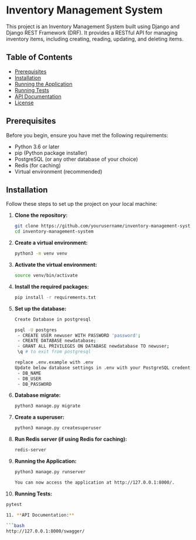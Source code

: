 # Inventory Management System

This project is an Inventory Management System built using Django and Django REST Framework (DRF). It provides a RESTful API for managing inventory items, including creating, reading, updating, and deleting items.

## Table of Contents

- [Prerequisites](#prerequisites)
- [Installation](#installation)
- [Running the Application](#running-the-application)
- [Running Tests](#running-tests)
- [API Documentation](#api-documentation)
- [License](#license)

## Prerequisites

Before you begin, ensure you have met the following requirements:

- Python 3.6 or later
- pip (Python package installer)
- PostgreSQL (or any other database of your choice)
- Redis (for caching)
- Virtual environment (recommended)

## Installation

Follow these steps to set up the project on your local machine:

1. **Clone the repository:**

   ```bash
   git clone https://github.com/yourusername/inventory-management-system.git
   cd inventory-management-system

2. **Create a virtual environment:**

   ```bash
   python3 -m venv venv

3. **Activate the virtual environment:**
    
   ```bash
   source venv/bin/activate

4. **Install the required packages:**
    
   ```bash
   pip install -r requirements.txt

5. **Set up the database:** 
      ```bash
      Create Database in postgresql 
   
      psql -U postgres
       - CREATE USER newuser WITH PASSWORD 'password';
       - CREATE DATABASE newdatabase;
       - GRANT ALL PRIVILEGES ON DATABASE newdatabase TO newuser;
       \q # to exit from postgresql

      replace .env.example with .env
      Update below database settings in .env with your PostgreSQL credentials.
       - DB_NAME
       - DB_USER
       - DB_PASSWORD
      

6. **Database migrate:**
    
   ```bash
   python3 manage.py migrate

7. **Create a superuser:**
    
   ```bash
   python3 manage.py createsuperuser

8. **Run Redis server (if using Redis for caching):**
    
   ```bash
   redis-server

9. **Running the Application:**
    
   ```bash
   python3 manage.py runserver

   You can now access the application at http://127.0.0.1:8000/.

10. **Running Tests:**
    
   ```bash
   pytest

11. **API Documentation:**
    
   ```bash
   http://127.0.0.1:8000/swagger/
